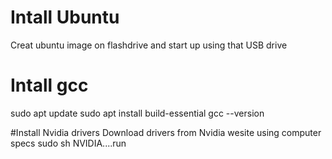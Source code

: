 # Intall Ubuntu
Creat ubuntu image on flashdrive and start up using that USB drive

# Intall gcc 
sudo apt update
sudo apt install build-essential
gcc --version


#Install Nvidia drivers
Download drivers from Nvidia wesite using computer specs
sudo sh NVIDIA....run
